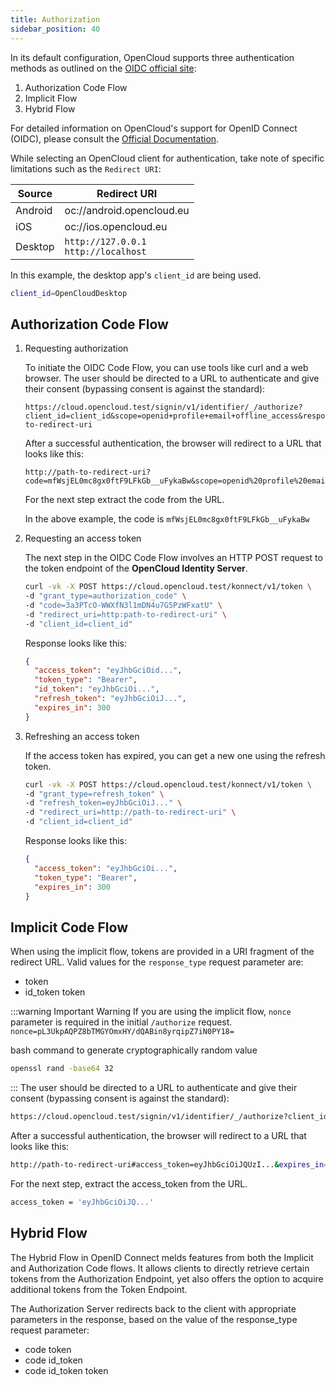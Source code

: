 ```yaml
---
title: Authorization
sidebar_position: 40
---
```


In its default configuration, OpenCloud supports three authentication methods as outlined on the [OIDC official site](https://openid.net/specs/openid-connect-core-1_0.html#rfc.section.3):

1. Authorization Code Flow
2. Implicit Flow
3. Hybrid Flow

For detailed information on OpenCloud's support for OpenID Connect (OIDC), please consult the [Official Documentation](../../../../admin/configuration/authentication-and-user-management).

While selecting an OpenCloud client for authentication, take note of specific limitations such as the `Redirect URI`:

| Source  | Redirect URI                                 |
| ------- | -------------------------------------------- |
| Android | oc://android.opencloud.eu                    |
| iOS     | oc://ios.opencloud.eu                        |
| Desktop | `http://127.0.0.1` <br /> `http://localhost` |

In this example, the desktop app's `client_id` are being used.

```bash
client_id=OpenCloudDesktop
```

## Authorization Code Flow

1. Requesting authorization

   To initiate the OIDC Code Flow, you can use tools like curl and a web browser.
   The user should be directed to a URL to authenticate and give their consent (bypassing consent is against the standard):

   ```plaintext
   https://cloud.opencloud.test/signin/v1/identifier/_/authorize?client_id=client_id&scope=openid+profile+email+offline_access&response_type=code&redirect_uri=http://path-to-redirect-uri
   ```

   After a successful authentication, the browser will redirect to a URL that looks like this:

   ```plaintext
   http://path-to-redirect-uri?code=mfWsjEL0mc8gx0ftF9LFkGb__uFykaBw&scope=openid%20profile%20email%20offline_access&session_state=32b08dd...&state=
   ```

   For the next step extract the code from the URL.

   In the above example,
   the code is `mfWsjEL0mc8gx0ftF9LFkGb__uFykaBw`

2. Requesting an access token

   The next step in the OIDC Code Flow involves an HTTP POST request
   to the token endpoint of the **OpenCloud Identity Server**.

   ```bash
   curl -vk -X POST https://cloud.opencloud.test/konnect/v1/token \
   -d "grant_type=authorization_code" \
   -d "code=3a3PTcO-WWXfN3l1mDN4u7G5PzWFxatU" \
   -d "redirect_uri=http:path-to-redirect-uri" \
   -d "client_id=client_id"
   ```

   Response looks like this:

   ```json
   {
     "access_token": "eyJhbGciOid...",
     "token_type": "Bearer",
     "id_token": "eyJhbGciOi...",
     "refresh_token": "eyJhbGciOiJ...",
     "expires_in": 300
   }
   ```

3. Refreshing an access token

   If the access token has expired, you can get a new one using the refresh token.

   ```bash
   curl -vk -X POST https://cloud.opencloud.test/konnect/v1/token \
   -d "grant_type=refresh_token" \
   -d "refresh_token=eyJhbGciOiJ..." \
   -d "redirect_uri=http://path-to-redirect-uri" \
   -d "client_id=client_id"
   ```

   Response looks like this:

   ```json
   {
     "access_token": "eyJhbGciOi...",
     "token_type": "Bearer",
     "expires_in": 300
   }
   ```

## Implicit Code Flow

When using the implicit flow, tokens are provided in a URI fragment of the redirect URL.
Valid values for the `response_type` request parameter are:

- token
- id_token token

:::warning Important Warning
If you are using the implicit flow, `nonce` parameter is required in the initial `/authorize` request.
`nonce=pL3UkpAQPZ8bTMGYOmxHY/dQABin8yrqipZ7iN0PY18=`

bash command to generate cryptographically random value

```bash
openssl rand -base64 32
```

:::
The user should be directed to a URL to authenticate and give their consent (bypassing consent is against the standard):

```bash
https://cloud.opencloud.test/signin/v1/identifier/_/authorize?client_id=client_id&scope=openid+profile+email+offline_access&response_type=id_token+token&redirect_uri=http://path-to-redirect-uri&nonce=pL3UkpAQPZ8bTMGYOmxHY/dQABin8yrqipZ7iN0PY18=
```

After a successful authentication, the browser will redirect to a URL that looks like this:

```bash
http://path-to-redirect-uri#access_token=eyJhbGciOiJQUzI...&expires_in=300&id_token=eyJhbGciOiJ...&scope=email%20openid%20profile&session_state=c8a1019f5e054d...&state=&token_type=Bearer
```

For the next step, extract the access_token from the URL.

```bash
access_token = 'eyJhbGciOiJQ...'
```

## Hybrid Flow

The Hybrid Flow in OpenID Connect melds features from both the Implicit and Authorization Code flows. It allows clients to directly retrieve certain tokens from the Authorization Endpoint, yet also offers the option to acquire additional tokens from the Token Endpoint.

The Authorization Server redirects back to the client with appropriate parameters in the response, based on the value of the response_type request parameter:

- code token
- code id_token
- code id_token token
